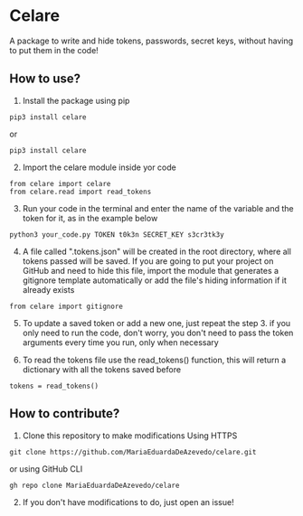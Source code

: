 # Celare 

A package to write and hide tokens, passwords, secret keys, without having to put them in the code!

## How to use?

1. Install the package using pip
```
pip3 install celare
```
or
```
pip3 install celare
```

2. Import the celare module inside yor code
```
from celare import celare
from celare.read import read_tokens
```

3. Run your code in the terminal and enter the name of the variable and the token for it, as in the example below
```
python3 your_code.py TOKEN t0k3n SECRET_KEY s3cr3tk3y
```

4. A file called ".tokens.json" will be created in the root directory, where all tokens passed will be saved. If you are going to put your project on GitHub and need to hide this file, import the module that generates a gitignore template automatically or add the file's hiding information if it already exists
```
from celare import gitignore
```

5. To update a saved token or add a new one, just repeat the step 3. if you only need to run the code, don't worry, you don't need to pass the token arguments every time you run, only when necessary

6. To read the tokens file use the read_tokens() function, this will return a dictionary with all the tokens saved before
```
tokens = read_tokens()
```

## How to contribute?

1. Clone this repository to make modifications 
Using HTTPS
```
git clone https://github.com/MariaEduardaDeAzevedo/celare.git
```
or using GitHub CLI
```
gh repo clone MariaEduardaDeAzevedo/celare
```
2. If you don't have modifications to do, just open an issue!

